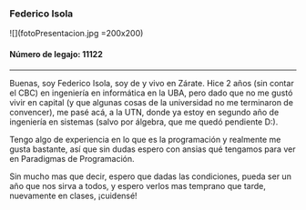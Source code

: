 ### Federico Isola

![](fotoPresentacion.jpg =200x200)

#### Número de legajo: 11122

----------------------------------------------------------------------------------------------------------------

Buenas, soy Federico Isola, soy de y vivo en Zárate. Hice 2 años (sin contar el CBC) en ingeniería en informática en la UBA, pero dado que no me gustó vivir en capital (y que algunas cosas de la universidad no me terminaron de convencer), me pasé acá, a la UTN, donde ya estoy en segundo año de ingeniería en sistemas (salvo por álgebra, que me quedó pendiente D:).

Tengo algo de experiencia en lo que es la programación y realmente me gusta bastante, así que sin dudas espero con ansias qué tengamos para ver en Paradigmas de Programación.

Sin mucho mas que decir, espero que dadas las condiciones, pueda ser un año que nos sirva a todos, y espero verlos mas temprano que tarde, nuevamente en clases, ¡cuidensé!
